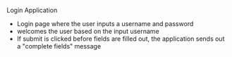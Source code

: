 Login Application 
- Login page where the user inputs a username and password
- welcomes the user based on the input username
- If submit is clicked before fields are filled out, the application sends out a "complete fields" message
